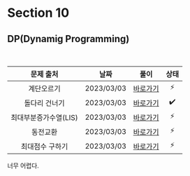 # Section 10

## DP(Dynamig Programming)

<br>

|       문제 출처       |    날짜    |         풀이          | 상태 |
| :-------------------: | :--------: | :-------------------: | :--: |
|      계단오르기       | 2023/03/03 | [바로가기](./1001.js) |  ⚡  |
|     돌다리 건너기     | 2023/03/03 | [바로가기](./1002.js) |  ✔️  |
| 최대부분증가수열(LIS) | 2023/03/03 | [바로가기](./1003.js) |  ⚡  |
|       동전교환        | 2023/03/03 | [바로가기](./1004.js) |  ⚡  |
|    최대점수 구하기    | 2023/03/03 | [바로가기](./1005.js) |  ⚡  |

너무 어렵다.
